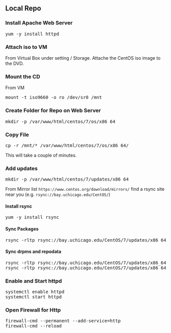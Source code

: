 ## Local Repo

### Install Apache Web Server

<pre>
yum -y install httpd
</pre>


### Attach iso to VM 

From Virtual Box under setting / Storage. Attache the CentOS iso image to the DVD.

### Mount the CD

From VM
<pre>
mount -t iso9660 -o ro /dev/sr0 /mnt
</pre>

### Create Folder for Repo on Web Server

<pre>
mkdir -p /var/www/html/centos/7/os/x86_64
</pre>

### Copy File

<pre>
cp -r /mnt/* /var/www/html/centos/7/os/x86_64/ 
</pre>

This will take a couple of minutes.

### Add updates

<pre>
mkdir -p /var/www/html/centos/7/updates/x86_64
</pre>

From Mirror list `https://www.centos.org/download/mirrors/` find a rsync site near you (e.g. `rsync://bay.uchicago.edu/CentOS/`)

#### Install rsync 
<pre>
yum -y install rsync
</pre>

#### Sync Packages
<pre>
rsync -rltp rsync://bay.uchicago.edu/CentOS/7/updates/x86_64/Packages /var/www/html/centos/7/updates/x86_64/
</pre>


#### Sync drpms and repodata
<pre>
rsync -rltp rsync://bay.uchicago.edu/CentOS/7/updates/x86_64/drpms /var/www/html/centos/7/updates/x86_64/
rsync -rltp rsync://bay.uchicago.edu/CentOS/7/updates/x86_64/repodata /var/www/html/centos/7/updates/x86_64/
</pre>

### Enable and Start httpd

<pre>
systemctl enable httpd
systemctl start httpd
</pre>


### Open Firewall for Http

<pre>
firewall-cmd --permanent --add-service=http
firewall-cmd --reload
</pre>



